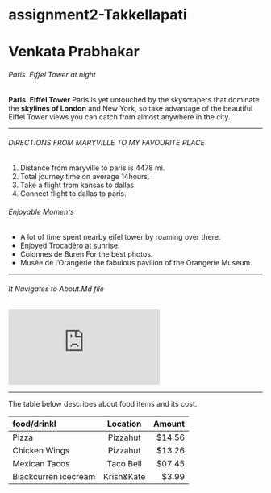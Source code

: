 # assignment2-Takkellapati
# Venkata Prabhakar
###### Paris. Eiffel Tower at night 
__Paris. Eiffel Tower__ Paris is yet untouched by the skyscrapers that dominate the __skylines of London__ and New York, so take advantage of the beautiful Eiffel Tower views you can catch from almost anywhere in the city.


***
###### DIRECTIONS FROM MARYVILLE TO MY FAVOURITE PLACE
1. Distance from maryville to paris is 4478 mi.
2. Total journey time on average 14hours.
3. Take a flight from kansas to dallas.
4. Connect flight to dallas to paris.

###### Enjoyable Moments
* A lot of time spent nearby eifel tower by roaming over there.
* Enjoyed Trocadéro at sunrise.
* Colonnes de Buren For the best photos.
* Musée de l’Orangerie the fabulous pavilion of the Orangerie Museum.
***
###### It Navigates to About.Md file

![Description_AboutMe](https://github.com/VenkataPrabhakar/assignment2-Takkellapati/blob/337a2c090326d8fc8d314f8116394adb78a82ed1/AboutMe.md)

***

The table below describes about food items and its cost.

| food/drinkl          | Location      |  Amount       |
| :---                 |    :----:     |          ---: |
| Pizza                | Pizzahut      | $14.56        |
| Chicken Wings        | Pizzahut      | $13.26        |
| Mexican Tacos        | Taco Bell     | $07.45        |
| Blackcurren icecream | Krish&Kate    | $3.99         |